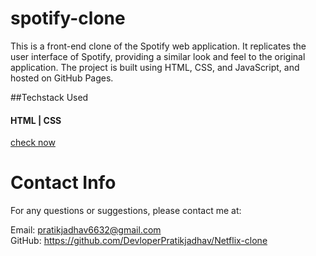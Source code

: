 # spotify-clone
<p> This is a front-end clone of the Spotify web application. It replicates the user interface of Spotify, providing a similar look and feel to the original application. The project is built using HTML, CSS, and JavaScript, and hosted on GitHub Pages.</p>
##Techstack Used
<h4>HTML | CSS </h4>
<a href="">check now</a>

<h1> Contact Info</h1>
For any questions or suggestions, please contact me at:

Email: pratikjadhav6632@gmail.com <br>
GitHub: https://github.com/DevloperPratikjadhav/Netflix-clone
